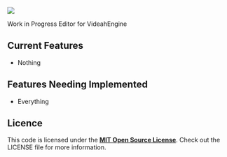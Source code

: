 ![](https://i.imgur.com/bQYMoGm.png)

Work in Progress Editor for VideahEngine

## Current Features

 * Nothing

## Features Needing Implemented

 * Everything

## Licence

This code is licensed under the [**MIT Open Source License**][MIT]. Check out the LICENSE file for more information.

[MIT]: http://www.opensource.org/licenses/mit-license.html
